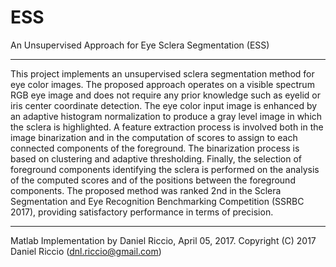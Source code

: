 # ESS
An Unsupervised Approach for Eye Sclera Segmentation (ESS) 

--------------------------------------------------------------------------

This project implements an unsupervised sclera segmentation method for eye color images. The proposed approach operates on a visible spectrum RGB eye image and does not require any prior knowledge such as eyelid or iris center coordinate detection. The eye color input image is enhanced by an adaptive histogram normalization to produce a gray level image in which the sclera is highlighted. A feature extraction process is involved both in the image binarization and in the computation of scores to assign to each connected components of the foreground. The binarization process is based on clustering and adaptive thresholding. Finally, the selection of foreground components identifying the sclera is performed on the analysis of the computed scores and of the positions between the foreground components. The proposed method was ranked 2nd in the Sclera Segmentation and Eye Recognition Benchmarking Competition (SSRBC 2017), providing satisfactory performance in terms of precision. 

--------------------------------------------------------------------------

Matlab Implementation by Daniel Riccio, April 05, 2017. 
Copyright (C) 2017 Daniel Riccio (dnl.riccio@gmail.com)

